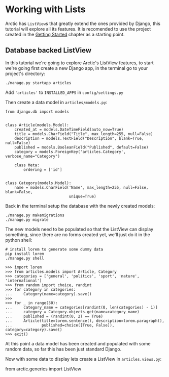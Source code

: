 # Working with Lists

Arctic has `ListView`s that greatly extend the ones provided by Django, this 
tutorial will explore all its features.
It is recomended to use the project created in the [Getting Started](../#getting-started) chapter as a starting point.

## Database backed ListView

In this tutorial we're going to explore Arctic's ListView features, to start
we're going first create a new Django app, in the terminal go to your project's 
directory:

    ./manage.py startapp articles

Add `'articles'` to `INSTALLED_APPS` in `config/settings.py`

Then create a data model in `articles/models.py`:

    from django.db import models


    class Article(models.Model):
        created_at = models.DateTimeField(auto_now=True)
        title = models.CharField("Title", max_length=255, null=False)
        description = models.TextField("Description", blank=True, null=False)
        published = models.BooleanField("Published", default=False)
        category = models.ForeignKey('articles.Category', verbose_name="Category")

        class Meta:
            ordering = ['id']


    class Category(models.Model):
        name = models.CharField('Name', max_length=255, null=False, blank=False,
                                unique=True)


Back in the terminal setup the database with the newly created models:

    ./manage.py makemigrations
    ./manage.py migrate

The new models need to be populated so that the ListView can display something,
since there are no forms created yet, we'll just do it in the python shell:


    # install lorem to generate some dummy data
    pip install lorem
    ./manage.py shell

    >>> import lorem
    >>> from articles.models import Article, Category
    >>> categories = ['general', 'politics', 'sport', 'nature', 'international']
    >>> from random import choice, randint
    >>> for category in categories:
    ...     Category(name=category).save()
    >>>
    >>> for _ in range(30):
    ...     category_name = categories[randint(0, len(categories) - 1)]
    ...     category = Category.objects.get(name=category_name)
    ...     published = (randint(0, 2) == True)
    ...     Article(title=lorem.sentence(), description=lorem.paragraph(),
    ...             published=choice([True, False]), category=category).save()
    >>> exit()

At this point a data model has been created and populated with some random data,
so far this has been just standard Django.

Now with some data to display lets create a ListView in `articles.views.py`:

from arctic.generics import ListView



